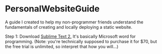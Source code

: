PersonalWebsiteGuide
====================

A guide I created to help my non-programmer friends understand the fundamentals of creating and locally deploying a static website.

Step 1: Download [Sublime Text 2.](http://www.sublimetext.com/2) It's basically Microsoft word for programming. (Note: you're technically supposed to purchase it for $70, but the free trial is unlimited, so interpret that how you will...)

